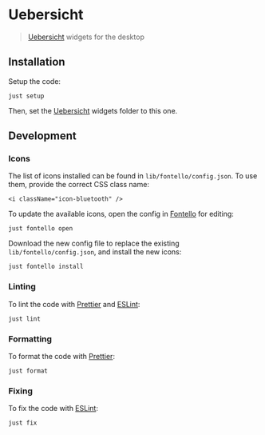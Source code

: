 # Uebersicht

> [Uebersicht][uebersicht] widgets for the desktop

## Installation

Setup the code:

```
just setup
```

Then, set the [Uebersicht][uebersicht] widgets folder to this one.

## Development

### Icons

The list of icons installed can be found in `lib/fontello/config.json`. To use
them, provide the correct CSS class name:

```
<i className="icon-bluetooth" />
```

To update the available icons, open the config in [Fontello][fontello] for
editing:

```
just fontello open
```

Download the new config file to replace the existing `lib/fontello/config.json`,
and install the new icons:

```
just fontello install
```

### Linting

To lint the code with [Prettier][prettier] and [ESLint][eslint]:

```
just lint
```

### Formatting

To format the code with [Prettier][prettier]:

```
just format
```

### Fixing

To fix the code with [ESLint][eslint]:

```
just fix
```

[uebersicht]: https://github.com/felixhageloh/uebersicht
[fontello]: https://fontello.com/
[prettier]: https://prettier.io/
[eslint]: https://eslint.org/
